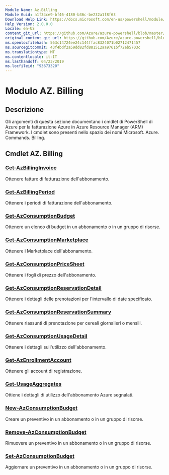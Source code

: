 ```yaml
---
Module Name: Az.Billing
Module Guid: a1f34ce9-bf46-4180-b36c-be232a1f8f63
Download Help Link: https://docs.microsoft.com/en-us/powershell/module/az.billing
Help Version: 2.0.0.0
Locale: en-US
content_git_url: https://github.com/Azure/azure-powershell/blob/master/src/Billing/Billing/help/Az.Billing.md
original_content_git_url: https://github.com/Azure/azure-powershell/blob/master/src/Billing/Billing/help/Az.Billing.md
ms.openlocfilehash: 563c14724ee24c144ffac8324071b02712471457
ms.sourcegitcommit: 43f4bdf2a59dd82fd881512aa9761bf72eb5703c
ms.translationtype: MT
ms.contentlocale: it-IT
ms.lasthandoff: 04/23/2019
ms.locfileid: "93673320"
---
```

# Modulo AZ. Billing
## Descrizione
Gli argomenti di questa sezione documentano i cmdlet di PowerShell di Azure per la fatturazione Azure in Azure Resource Manager (ARM) Framework. I cmdlet sono presenti nello spazio dei nomi Microsoft. Azure. Commands. Billing.

## Cmdlet AZ. Billing
### [Get-AzBillingInvoice](Get-AzBillingInvoice.md)
Ottenere fatture di fatturazione dell'abbonamento.

### [Get-AzBillingPeriod](Get-AzBillingPeriod.md)
Ottenere i periodi di fatturazione dell'abbonamento.

### [Get-AzConsumptionBudget](Get-AzConsumptionBudget.md)
Ottenere un elenco di budget in un abbonamento o in un gruppo di risorse.

### [Get-AzConsumptionMarketplace](Get-AzConsumptionMarketplace.md)
Ottenere i Marketplace dell'abbonamento.

### [Get-AzConsumptionPriceSheet](Get-AzConsumptionPriceSheet.md)
Ottenere i fogli di prezzo dell'abbonamento.

### [Get-AzConsumptionReservationDetail](Get-AzConsumptionReservationDetail.md)
Ottenere i dettagli delle prenotazioni per l'intervallo di date specificato.

### [Get-AzConsumptionReservationSummary](Get-AzConsumptionReservationSummary.md)
Ottenere riassunti di prenotazione per cereali giornalieri o mensili.

### [Get-AzConsumptionUsageDetail](Get-AzConsumptionUsageDetail.md)
Ottenere i dettagli sull'utilizzo dell'abbonamento.

### [Get-AzEnrollmentAccount](Get-AzEnrollmentAccount.md)
Ottenere gli account di registrazione.

### [Get-UsageAggregates](Get-UsageAggregates.md)
Ottiene i dettagli di utilizzo dell'abbonamento Azure segnalati.

### [New-AzConsumptionBudget](New-AzConsumptionBudget.md)
Creare un preventivo in un abbonamento o in un gruppo di risorse.

### [Remove-AzConsumptionBudget](Remove-AzConsumptionBudget.md)
Rimuovere un preventivo in un abbonamento o in un gruppo di risorse.

### [Set-AzConsumptionBudget](Set-AzConsumptionBudget.md)
Aggiornare un preventivo in un abbonamento o in un gruppo di risorse.

